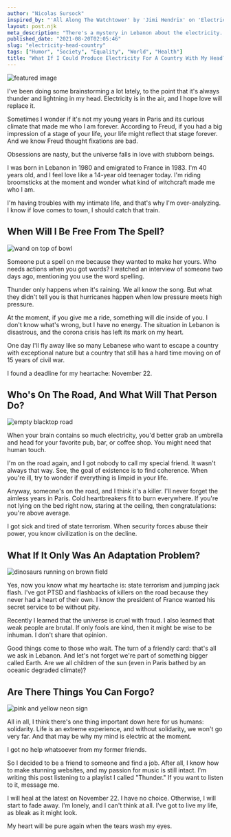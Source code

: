 ```yaml
---
author: "Nicolas Sursock"
inspired_by: "'All Along The Watchtower' by 'Jimi Hendrix' on 'Electric Ladyland'"
layout: post.njk
meta_description: "There's a mystery in Lebanon about the electricity. Recently, I was surprised to discover my head is also full of electricity. What if I could be the provider?"
published_date: "2021-08-20T02:05:46"
slug: "electricity-head-country"
tags: ["Humor", "Society", "Equality", "World", "Health"]
title: "What If I Could Produce Electricity For A Country With My Head?"
---
```


![featured image](https://images.unsplash.com/photo-1588011930968-eadac80e6a5a?ixlib=rb-1.2.1&ixid=MnwxMjA3fDB8MHxwaG90by1wYWdlfHx8fGVufDB8fHx8&auto=format&fit=crop)

I've been doing some brainstorming a lot lately, to the point that it's always thunder and lightning in my head. Electricity is in the air, and I hope love will replace it.

Sometimes I wonder if it's not my young years in Paris and its curious climate that made me who I am forever. According to Freud, if you had a big impression of a stage of your life, your life might reflect that stage forever. And we know Freud thought fixations are bad.

Obsessions are nasty, but the universe falls in love with stubborn beings.

I was born in Lebanon in 1980 and emigrated to France in 1983. I'm 40 years old, and I feel love like a 14-year old teenager today. I'm riding broomsticks at the moment and wonder what kind of witchcraft made me who I am.

I'm having troubles with my intimate life, and that's why I'm over-analyzing. I know if love comes to town, I should catch that train.

## When Will I Be Free From The Spell?

![wand on top of bowl](https://images.unsplash.com/photo-1551269901-5c5e14c25df7?ixlib=rb-1.2.1&ixid=MnwxMjA3fDB8MHxwaG90by1wYWdlfHx8fGVufDB8fHx8&auto=format&fit=crop&q=80&w=800&h=600)

Someone put a spell on me because they wanted to make her yours. Who needs actions when you got words? I watched an interview of someone two days ago, mentioning you use the word spelling.

Thunder only happens when it's raining. We all know the song. But what they didn't tell you is that hurricanes happen when low pressure meets high pressure.

At the moment, if you give me a ride, something will die inside of you. I don't know what's wrong, but I have no energy. The situation in Lebanon is disastrous, and the corona crisis has left its mark on my heart.

One day I'll fly away like so many Lebanese who want to escape a country with exceptional nature but a country that still has a hard time moving on of 15 years of civil war.

I found a deadline for my heartache: November 22.

## Who's On The Road, And What Will That Person Do?

![empty blacktop road](https://images.unsplash.com/photo-1531511604766-a47cf2c908c1?ixlib=rb-1.2.1&ixid=MnwxMjA3fDB8MHxwaG90by1wYWdlfHx8fGVufDB8fHx8&auto=format&fit=crop&q=80&w=800&h=600)

When your brain contains so much electricity, you'd better grab an umbrella and head for your favorite pub, bar, or coffee shop. You might need that human touch.

I'm on the road again, and I got nobody to call my special friend. It wasn't always that way. See, the goal of existence is to find coherence. When you're ill, try to wonder if everything is limpid in your life.

Anyway, someone's on the road, and I think it's a killer. I'll never forget the aimless years in Paris. Cold heartbreakers fit to burn everywhere. If you're not lying on the bed right now, staring at the ceiling, then congratulations: you're above average.

I got sick and tired of state terrorism. When security forces abuse their power, you know civilization is on the decline.

## What If It Only Was An Adaptation Problem?

![dinosaurs running on brown field](https://images.unsplash.com/photo-1583307359900-dbefeb18e3cc?ixlib=rb-1.2.1&ixid=MnwxMjA3fDB8MHxwaG90by1wYWdlfHx8fGVufDB8fHx8&auto=format&fit=crop&q=80&w=800&h=600)

Yes, now you know what my heartache is: state terrorism and jumping jack flash. I've got PTSD and flashbacks of killers on the road because they never had a heart of their own. I know the president of France wanted his secret service to be without pity.

Recently I learned that the universe is cruel with fraud. I also learned that weak people are brutal. If only fools are kind, then it might be wise to be inhuman. I don't share that opinion.

Good things come to those who wait. The turn of a friendly card: that's all we ask in Lebanon. And let's not forget we're part of something bigger called Earth. Are we all children of the sun (even in Paris bathed by an oceanic degraded climate)?

## Are There Things You Can Forgo?

![pink and yellow neon sign](https://images.unsplash.com/photo-1543332164-6e82f355badc?ixlib=rb-1.2.1&ixid=MnwxMjA3fDB8MHxwaG90by1wYWdlfHx8fGVufDB8fHx8&auto=format&fit=crop&q=80&w=800&h=600)

All in all, I think there's one thing important down here for us humans: solidarity. Life is an extreme experience, and without solidarity, we won't go very far. And that may be why my mind is electric at the moment.

I got no help whatsoever from my former friends.

So I decided to be a friend to someone and find a job. After all, I know how to make stunning websites, and my passion for music is still intact. I'm writing this post listening to a playlist I called "Thunder." If you want to listen to it, message me.

I will heal at the latest on November 22. I have no choice. Otherwise, I will start to fade away. I'm lonely, and I can't think at all. I've got to live my life, as bleak as it might look.

My heart will be pure again when the tears wash my eyes. 